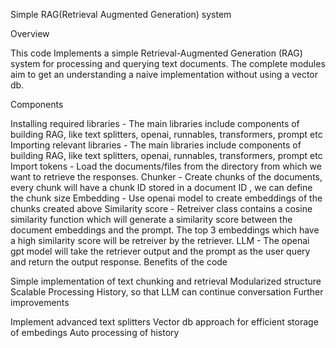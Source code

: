 Simple RAG(Retrieval Augmented Generation) system

Overview

This code Implements a simple Retrieval-Augmented Generation (RAG) system for processing and querying text documents. The complete modules aim to get an understanding a naive implementation without using a vector db.

Components

Installing required libraries - The main libraries include components of building RAG, like text splitters, openai, runnables, transformers, prompt etc
Importing relevant libraries - The main libraries include components of building RAG, like text splitters, openai, runnables, transformers, prompt etc
Import tokens - Load the documents/files from the directory from which we want to retrieve the responses.
Chunker - Create chunks of the documents, every chunk will have a chunk ID stored in a document ID , we can define the chunk size
Embedding - Use openai model to create embeddings of the chunks created above
Similarity score - Retreiver class contains a cosine similarity function which will generate a similarity score between the document embeddings and the prompt. The top 3 embeddings which have a high similarity score will be retreiver by the retriever.
LLM - The openai gpt model will take the retriever output and the prompt as the user query and return the output response.
Benefits of the code

Simple implementation of text chunking and retrieval
Modularized structure
Scalable
Processing History, so that LLM can continue conversation
Further improvements

Implement advanced text splitters
Vector db approach for efficient storage of embedings
Auto processing of history
